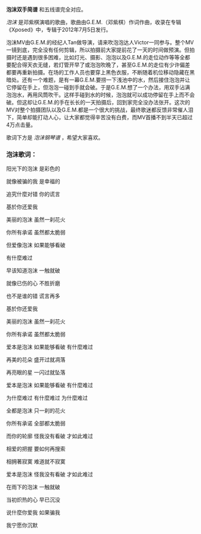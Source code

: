 

**泡沫双手简谱** 和五线谱完全对应。

  

_泡沫_ 是邓紫棋演唱的歌曲，歌曲由G.E.M.（邓紫棋）作词作曲，收录在专辑《Xposed》中，专辑于2012年7月5日发行。

  

泡沫MV由G.E.M.的经纪人Tan做导演，请来吹泡泡达人Victor一同参与。整个MV一镜到底，完全没有任何剪辑，所以拍摄前大家提前花了一天的时间做预演。但拍摄时还是遇到很多困难，比如灯光、摄影、泡泡以及G.E.M.的走位动作等等全都要配合得天衣无缝，若灯管开早了或泡泡吹晚了，甚至G.E.M.的走位有少许偏差都要再重新拍摄。在场的工作人员也要穿上黑色衣服，不断随着机位移动隐藏在黑暗处。还有一个难题，是有一幕G.E.M.要捞一下浅池中的水，然后接住泡泡并让它停留在手上，但泡泡一碰到手就会破。于是G.E.M.想了一个办法，用双手沾满泡泡水，再用风筒吹干。这样手碰到水的时候，泡泡就可以成功停留在手上而不会破。但这却让G.E.M.的手在长长的一天拍摄后，回到家完全没办法张开。这次的MV对整个拍摄团队以及G.E.M.都是一个很大的挑战，最终歌迷都反馈非常催人泪下，简单却能打动人心，让大家都觉得辛苦没有白费，而MV首播不到半天已超过4万点击量。

  

歌词下方是 _泡沫钢琴谱_ ，希望大家喜欢。

  

### 泡沫歌词：

阳光下的泡沫 是彩色的

就像被骗的我 是幸福的

追究什麼对错 你的谎言

基於你还爱我

美丽的泡沫 虽然一刹花火

你所有承诺 虽然都太脆弱

但爱像泡沫 如果能够看破

有什麼难过

早该知道泡沫 一触就破

就像已伤的心 不胜折磨

也不是谁的错 谎言再多

基於你还爱我

美丽的泡沫 虽然一刹花火

你所有承诺 虽然都太脆弱

爱本是泡沫 如果能够看破 有什麼难过

再美的花朵 盛开过就凋落

再亮眼的星 一闪过就坠落

爱本是泡沫 如果能够看破 有什麼难过

为什麼难过 有什麼难过 为什麼难过

全都是泡沫 只一刹的花火

你所有承诺 全部都太脆弱

而你的轮廓 怪我没有看破 才如此难过

相爱的把握 要如何再搜索

相拥著寂寞 难道就不寂寞

爱本是泡沫 怪我没有看破 才如此难过

在雨下的泡沫 一触就破

当初炽热的心 早已沉没

说什麼你爱我 如果骗我

我宁愿你沉默

